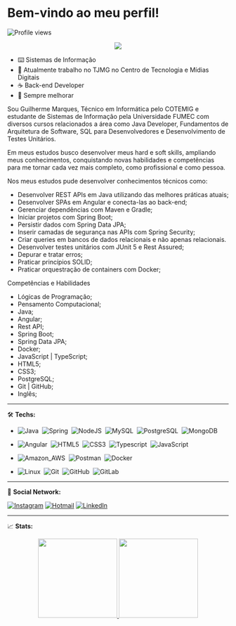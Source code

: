 # Bem-vindo ao meu perfil!

<!-- Profile Views -->
<p align="left"> <img src="https://komarev.com/ghpvc/?username=GPMrks&color=blue" alt="Profile views" /> </p>

<!-- Typing SVG by DenverCoder1 - https://github.com/DenverCoder1/readme-typing-svg -->
<p align="center">
  <a href="https://github.com/xGuiilherme/readme-typing-svg"><img src="https://readme-typing-svg.herokuapp.com/?lines=Back-end%20Developer;Always%20Improving;&font=Fira%20Code&center=true&width=440&height=45&color=f75c7e&vCenter=true&size=22"></a>
</p>

- ⌨️ Sistemas de Informação
- 🔭 Atualmente trabalho no TJMG no Centro de Tecnologia e Mídias Digitais
- ☕ Back-end Developer
- 🚀 Sempre melhorar

Sou Guilherme Marques, Técnico em Informática pelo COTEMIG e estudante de Sistemas de Informação pela Universidade FUMEC com diversos cursos relacionados a área como Java Developer, Fundamentos de Arquitetura de Software, SQL para Desenvolvedores e Desenvolvimento de Testes Unitários.

Em meus estudos busco desenvolver meus hard e soft skills, ampliando meus conhecimentos, conquistando novas habilidades e competências para me tornar cada vez mais completo, como profissional e como pessoa.

Nos meus estudos pude desenvolver conhecimentos técnicos como:

- Desenvolver REST APIs em Java utilizando das melhores práticas atuais;
- Desenvolver SPAs em Angular e conecta-las ao back-end;
- Gerenciar dependências com Maven e Gradle;
- Iniciar projetos com Spring Boot;
- Persistir dados com Spring Data JPA;
- Inserir camadas de segurança nas APIs com Spring Security;
- Criar queries em bancos de dados relacionais e não apenas relacionais.
- Desenvolver testes unitários com JUnit 5 e Rest Assured;
- Depurar e tratar erros;
- Praticar princípios SOLID;
- Praticar orquestração de containers com Docker;

Competências e Habilidades
- Lógicas de Programação;
- Pensamento Computacional;
- Java;
- Angular;
- Rest API;
- Spring Boot;
- Spring Data JPA;
- Docker;
- JavaScript | TypeScript;
- HTML5;
- CSS3;
- PostgreSQL;
- Git | GitHub;
- Inglês;

<hr>

🛠️ **Techs:**

- ![Java](https://img.shields.io/badge/-Java-05122A?style=flat&logo=openjdk&logoColor=c92123)&nbsp;
![Spring](https://img.shields.io/badge/-Spring-05122A?style=flat&logo=Spring&logoColor=gren&color=05122A)&nbsp;
![NodeJS](https://img.shields.io/badge/-NodeJS-05122A?style=flat&logo=node.js&logoColor=43853d)&nbsp;
![MySQL](https://img.shields.io/badge/-MySQL-05122A?style=flat&logo=MySQL&logoColor=01FCEF&color=05122A)&nbsp;
![PostgreSQL](https://img.shields.io/badge/-PostgreSQL-05122A?style=flat&logo=PostgreSQL&logoColor=336791&color=05122A)&nbsp;
![MongoDB](https://img.shields.io/badge/-MongoDB-05122A?style=flat&logo=mongodb&logoColor=green&color=05122A)&nbsp;

- ![Angular](https://img.shields.io/badge/-Angular-05122A?style=flat&logo=Angular&logoColor=dd0031&color=05122A)&nbsp;
![HTML5](https://img.shields.io/badge/-HTML5-05122A?style=flat&logo=HTML5&logoColor=orange&color=05122A)&nbsp;
![CSS3](https://img.shields.io/badge/-CSS3-05122A?style=flat&logo=css3&logoColor=33a9dc&color=05122A)&nbsp;
![Typescript](https://img.shields.io/badge/-TypeScript-05122A?style=flat&logo=TypeScript&logoColor=blue&color=05122A)&nbsp;
![JavaScript](https://img.shields.io/badge/-JavaScript-05122A?style=flat&logo=JavaScript&logoColor=yellow&color=05122A)&nbsp;

- ![Amazon_AWS](https://img.shields.io/badge/-Amazon_AWS-05122A?style=flat&logo=amazon-aws&logoColor=blue&color=05122A)&nbsp;
![Postman](https://img.shields.io/badge/-Postman-05122A?style=flat&logo=Postman&logoColor=orange&color=05122A)&nbsp;
![Docker](https://img.shields.io/badge/-Docker-05122A?style=flat&logo=Docker&logoColor=01c7ff&color=05122A)&nbsp;

- ![Linux](https://img.shields.io/badge/-Linux-05122A?style=flat&logo=Linux&logoColor=yellow&color=05122A)&nbsp;
![Git](https://img.shields.io/badge/-Git-05122A?style=flat&logo=git&logoColor=orange&color=05122A)&nbsp;
![GitHub](https://img.shields.io/badge/-GitHub-05122A?style=flat&logo=github&logoColor=white&color=05122A)&nbsp;
![GitLab](https://img.shields.io/badge/-GitLab-05122A?style=flat&logo=GitLab&logoColor=orange&color=05122A)&nbsp;

<hr>

🔗 **Social Network:**
 
<a href="https://www.instagram.com/guilherme_mrks/" target="_blank" target="_blank">![Instagram](https://img.shields.io/badge/-Instagram-05122A?style=flat&logo=Instagram&logoColor=e4405f&color=05122A)</a>
<a href="mailto:guilhermepereiramarques@hotmail.com" target="_blank" target="_blank">![Hotmail](https://img.shields.io/badge/-Hotmail-05122A?style=flat&logo=microsoft-outlook&logoColor=0078d4&color=05122A)</a>
<a href="https://www.linkedin.com/in/guilherme-p-marques/" target="_blank" target="_blank">![LinkedIn](https://img.shields.io/badge/-LinkedIn-05122A?style=flat&logo=LinkedIn&logoColor=0077b5&color=05122A)</a>

<hr>

📈 **Stats:**

<!-- https://github-readme-stats-git-masterrstaa-rickstaa.vercel.app/api? -->

<div align="center">
  <a href="https://github.com/GPMrks">
<!--   <img height="180em" src="https://github-readme-stats.vercel.app/api?username=GPMrks&show_icons=true&theme=radical&include_all_commits=true&count_private=true"/>
  <img height="180em" src="https://github-readme-stats.vercel.app/api/top-langs/?username=GPMrks&layout=compact&langs_count=7&theme=radical"/> -->
  <img height="180em" src="https://github-readme-stats-git-masterrstaa-rickstaa.vercel.app/api?username=GPMrks&show_icons=true&theme=radical&include_all_commits=true&count_private=true"/>
  <img height="180em" src="https://github-readme-stats-git-masterrstaa-rickstaa.vercel.app/api/top-langs/?username=GPMrks&layout=compact&langs_count=7&theme=radical"/>
</div>